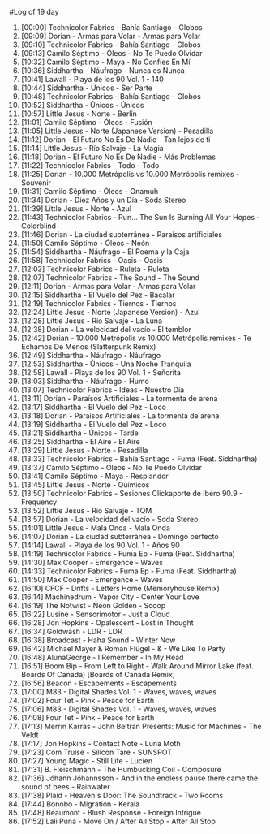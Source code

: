 #Log of 19 day

1. [00:00] Technicolor Fabrics - Bahía Santiago - Globos
1. [09:09] Dorian - Armas para Volar - Armas para Volar
1. [09:10] Technicolor Fabrics - Bahía Santiago - Globos
1. [09:13] Camilo Séptimo - Óleos - No Te Puedo Olvidar
1. [10:32] Camilo Séptimo - Maya - No Confíes En Mí
1. [10:36] Siddhartha - Náufrago - Nunca es Nunca
1. [10:41] Lawall - Playa de los 90 Vol. 1 - 140
1. [10:44] Siddhartha - Únicos - Ser Parte
1. [10:48] Technicolor Fabrics - Bahía Santiago - Globos
1. [10:52] Siddhartha - Únicos - Únicos
1. [10:57] Little Jesus - Norte - Berlín
1. [11:01] Camilo Séptimo - Óleos - Fusión
1. [11:05] Little Jesus - Norte (Japanese Version) - Pesadilla
1. [11:12] Dorian - El Futuro No Es De Nadie - Tan lejos de ti
1. [11:14] Little Jesus - Río Salvaje - La Magia
1. [11:18] Dorian - El Futuro No Es De Nadie - Más Problemas
1. [11:22] Technicolor Fabrics - Todo - Todo
1. [11:25] Dorian - 10.000 Metrópolis vs 10.000 Metrópolis remixes - Souvenir
1. [11:31] Camilo Séptimo - Óleos - Onamuh
1. [11:34] Dorian - Diez Años y un Día - Soda Stereo
1. [11:39] Little Jesus - Norte - Azul
1. [11:43] Technicolor Fabrics - Run... The Sun Is Burning All Your Hopes - Colorblind
1. [11:46] Dorian - La ciudad subterránea - Paraísos artificiales
1. [11:50] Camilo Séptimo - Óleos - Neón
1. [11:54] Siddhartha - Náufrago - El Poema y la Caja
1. [11:58] Technicolor Fabrics - Oasis - Oasis
1. [12:03] Technicolor Fabrics - Ruleta - Ruleta
1. [12:07] Technicolor Fabrics - The Sound - The Sound
1. [12:11] Dorian - Armas para Volar - Armas para Volar
1. [12:15] Siddhartha - El Vuelo del Pez - Bacalar
1. [12:19] Technicolor Fabrics - Tiernos - Tiernos
1. [12:24] Little Jesus - Norte (Japanese Version) - Azul
1. [12:28] Little Jesus - Río Salvaje - La Luna
1. [12:38] Dorian - La velocidad del vacío - El temblor
1. [12:42] Dorian - 10.000 Metrópolis vs 10.000 Metrópolis remixes - Te Echamos De Menos (Slatterpunk Remix)
1. [12:49] Siddhartha - Náufrago - Náufrago
1. [12:53] Siddhartha - Únicos - Una Noche Tranquila
1. [12:58] Lawall - Playa de los 90 Vol. 1 - Señorita
1. [13:03] Siddhartha - Náufrago - Humo
1. [13:07] Technicolor Fabrics - Ideas - Nuestro Día
1. [13:11] Dorian - Paraísos Artificiales - La tormenta de arena
1. [13:17] Siddhartha - El Vuelo del Pez - Loco
1. [13:18] Dorian - Paraísos Artificiales - La tormenta de arena
1. [13:19] Siddhartha - El Vuelo del Pez - Loco
1. [13:21] Siddhartha - Únicos - Tarde
1. [13:25] Siddhartha - El Aire - El Aire
1. [13:29] Little Jesus - Norte - Pesadilla
1. [13:33] Technicolor Fabrics - Bahía Santiago - Fuma (Feat. Siddhartha)
1. [13:37] Camilo Séptimo - Óleos - No Te Puedo Olvidar
1. [13:41] Camilo Séptimo - Maya - Resplandor
1. [13:45] Little Jesus - Norte - Químicos
1. [13:50] Technicolor Fabrics - Sesiones Clickaporte de Ibero 90.9 - Frequency
1. [13:52] Little Jesus - Río Salvaje - TQM
1. [13:57] Dorian - La velocidad del vacío - Soda Stereo
1. [14:01] Little Jesus - Mala Onda - Mala Onda
1. [14:07] Dorian - La ciudad subterránea - Domingo perfecto
1. [14:14] Lawall - Playa de los 90 Vol. 1 - Años 90
1. [14:19] Technicolor Fabrics - Fuma Ep - Fuma (Feat. Siddhartha)
1. [14:30] Max Cooper - Emergence - Waves
1. [14:33] Technicolor Fabrics - Fuma Ep - Fuma (Feat. Siddhartha)
1. [14:50] Max Cooper - Emergence - Waves
1. [16:10] CFCF - Drifts - Letters Home (Memoryhouse Remix)
1. [16:14] Machinedrum - Vapor City - Center Your Love
1. [16:19] The Notwist - Neon Golden - Scoop
1. [16:22] Lusine - Sensorimotor - Just a Cloud
1. [16:28] Jon Hopkins - Opalescent - Lost in Thought
1. [16:34] Goldwash - LDR - LDR
1. [16:38] Broadcast - Haha Sound - Winter Now
1. [16:42] Michael Mayer & Roman Flügel - & - We Like To Party
1. [16:48] AlunaGeorge - I Remember - In My Head
1. [16:51] Boom Bip - From Left to Right - Walk Around Mirror Lake (feat. Boards Of Canada) [Boards of Canada Remix]
1. [16:56] Beacon - Escapements - Escapements
1. [17:00] M83 - Digital Shades Vol. 1 - Waves, waves, waves
1. [17:02] Four Tet - Pink - Peace for Earth
1. [17:06] M83 - Digital Shades Vol. 1 - Waves, waves, waves
1. [17:08] Four Tet - Pink - Peace for Earth
1. [17:13] Merrin Karras - John Beltran Presents: Music for Machines - The Veldt
1. [17:17] Jon Hopkins - Contact Note - Luna Moth
1. [17:23] Com Truise - Silicon Tare - SUNSPOT
1. [17:27] Young Magic - Still Life - Lucien
1. [17:31] B. Fleischmann - The Humbucking Coil - Composure
1. [17:36] Jóhann Jóhannsson - And in the endless pause there came the sound of bees - Rainwater
1. [17:38] Plaid - Heaven's Door: The Soundtrack - Two Rooms
1. [17:44] Bonobo - Migration - Kerala
1. [17:48] Beaumont - Blush Response - Foreign Intrigue
1. [17:52] Lali Puna - Move On / After All Stop - After All Stop
